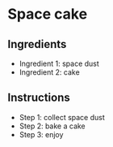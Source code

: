 # Space cake

## Ingredients

- Ingredient 1: space dust
- Ingredient 2: cake


## Instructions

- Step 1: collect space dust
- Step 2: bake a cake
- Step 3: enjoy

